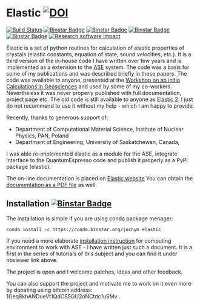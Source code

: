 Elastic [![DOI](https://zenodo.org/badge/doi/10.5281/zenodo.18759.svg)](http://dx.doi.org/10.5281/zenodo.18759)
=======
[![Build Status](https://travis-ci.org/jochym/Elastic.svg?branch=master)](https://travis-ci.org/jochym/Elastic)
[![Binstar Badge](https://anaconda.org/jochym/elastic/badges/version.svg)](https://anaconda.org/jochym/elastic)
[![Binstar Badge](https://anaconda.org/jochym/elastic/badges/build.svg)](https://anaconda.org/jochym/elastic/builds)
[![Binstar Badge](https://anaconda.org/jochym/elastic/badges/downloads.svg)](https://anaconda.org/jochym/elastic)
[![Binstar Badge](https://anaconda.org/jochym/elastic/badges/license.svg)](https://anaconda.org/jochym/elastic)
[![Research software impact](http://depsy.org/api/package/pypi/elastic/badge.svg)](http://depsy.org/package/python/elastic)


Elastic is a set of python routines for calculation of elastic properties of 
crystals (elastic constants, equation of state, sound velocities, etc.). 
It is a third version of the in-house code I have 
written over few years and is implemented as a extension to the
[ASE](https://wiki.fysik.dtu.dk/ase/) system.
The code was a basis for some of my publications and was 
described briefly in these papers. The code was available to anyone, presented 
at the [Workshop on ab initio Calculations in Geosciences](http://wolf.ifj.edu.pl/workshop/work2008/)
and used by some of my co-workers. Nevertheless it was never properly published with
full documentation, project page etc. The old code is still available
to anyone as [Elastic 2](http://wolf.ifj.edu.pl/~jochym/elastic2/elastic2.tgz>).
I just do not recommend to use it without my help - which I am happy to provide.

Recently, thanks to generous support of:
* Department of Computational Material Science, Institute of Nuclear Physics, PAN, Poland
* Department of Engineering, University of Saskatchewan, Canada, 

I was able re-implemented elastic as a module for the 
ASE, integrate interface to the QuantumEspresso code and publish 
it properly as a PyPi package (elastic).

The on-line documentation is placed on [Elastic website](http://wolf.ifj.edu.pl/elastic/)
You can obtain the 
[documentation as a PDF file](http://wolf.ifj.edu.pl/~jochym/Elastic.pdf) 
as well.

Installation [![Binstar Badge](https://anaconda.org/jochym/elastic/badges/installer/conda.svg)](https://conda.anaconda.org/jochym)
-------------

The installation is simple if you are using conda package menager:

    conda install -c https://conda.binstar.org/jochym elastic

If you need a more elaborate 
[installation instruction](http://nbviewer.ipython.org/github/jochym/qe-doc/blob/master/Installation.ipynb) 
for computing environment to work with ASE - I have written just such a document.
It is a first in the series of tutorials of this subject and you can 
find it under nbviewer link above.

The project is open and I welcome patches, ideas and other feedback. 

You can also support the project and motivate me to work on it even more 
by donating using bitcoin address: 1Geq8khANDueVt1QdCS5GU2oNCtdc1uSMv .

